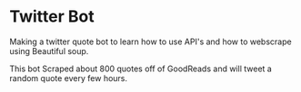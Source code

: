# Twitter Bot
Making a twitter quote bot to learn how to use API's and how to webscrape using Beautiful soup.

This bot Scraped about 800 quotes off of GoodReads and will tweet a random quote every few hours.
